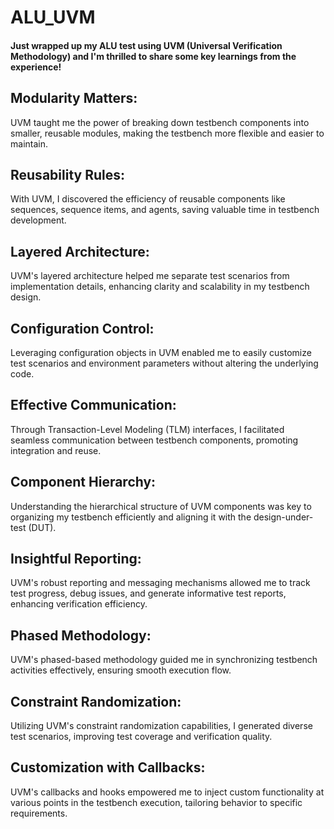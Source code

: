 # ALU_UVM
#### Just wrapped up my ALU test using UVM (Universal Verification Methodology) and I'm thrilled to share some key learnings from the experience!

## Modularity Matters: 
UVM taught me the power of breaking down testbench components into smaller, reusable modules, making the testbench more flexible and easier to maintain.

## Reusability Rules: 
With UVM, I discovered the efficiency of reusable components like sequences, sequence items, and agents, saving valuable time in testbench development.

## Layered Architecture:
UVM's layered architecture helped me separate test scenarios from implementation details, enhancing clarity and scalability in my testbench design.

## Configuration Control: 
Leveraging configuration objects in UVM enabled me to easily customize test scenarios and environment parameters without altering the underlying code.

## Effective Communication: 
Through Transaction-Level Modeling (TLM) interfaces, I facilitated seamless communication between testbench components, promoting integration and reuse.

## Component Hierarchy: 
Understanding the hierarchical structure of UVM components was key to organizing my testbench efficiently and aligning it with the design-under-test (DUT).

## Insightful Reporting: 
UVM's robust reporting and messaging mechanisms allowed me to track test progress, debug issues, and generate informative test reports, enhancing verification efficiency.

## Phased Methodology: 
UVM's phased-based methodology guided me in synchronizing testbench activities effectively, ensuring smooth execution flow.

## Constraint Randomization:
Utilizing UVM's constraint randomization capabilities, I generated diverse test scenarios, improving test coverage and verification quality.

## Customization with Callbacks: 
UVM's callbacks and hooks empowered me to inject custom functionality at various points in the testbench execution, tailoring behavior to specific requirements.


